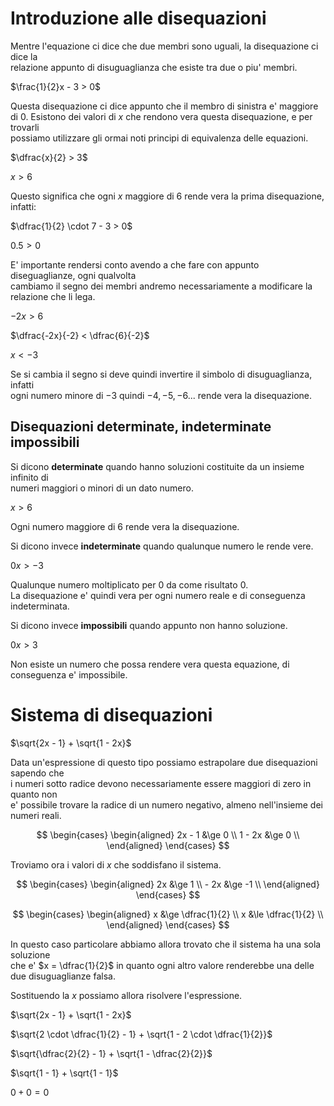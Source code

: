 # Introduzione alle disequazioni  

Mentre l'equazione ci dice che due membri sono uguali, la disequazione ci dice la  
relazione appunto di disuguaglianza che esiste tra due o piu' membri.   

$\frac{1}{2}x - 3 > 0$  

Questa disequazione ci dice appunto che il membro di sinistra e' maggiore di $0$.
Esistono dei valori di $x$ che rendono vera questa disequazione, e per trovarli  
possiamo utilizzare gli ormai noti principi di equivalenza delle equazioni.  

$\dfrac{x}{2} > 3$  

$x > 6$

Questo significa che ogni $x$ maggiore di $6$ rende vera la prima disequazione, infatti:  

$\dfrac{1}{2} \cdot 7 - 3 > 0$  

$0.5 > 0$  

E' importante rendersi conto avendo a che fare con appunto diseguaglianze, ogni qualvolta  
cambiamo il segno dei membri andremo necessariamente a modificare la relazione che li lega.  

$-2x > 6$  

$\dfrac{-2x}{-2} < \dfrac{6}{-2}$  

$x < - 3$  

Se si cambia il segno si deve quindi invertire il simbolo di disuguaglianza, infatti  
ogni numero minore di $-3$ quindi $-4, -5, -6 ...$ rende vera la disequazione.  

## Disequazioni determinate, indeterminate impossibili  

Si dicono **determinate** quando hanno soluzioni costituite da un insieme infinito di  
numeri maggiori o minori di un dato numero.  

$x > 6$  

Ogni numero maggiore di $6$ rende vera la disequazione.  

Si dicono invece **indeterminate** quando qualunque numero le rende vere.  

$0x > -3$  

Qualunque numero moltiplicato per $0$ da come risultato $0$.  
La disequazione e' quindi vera per ogni numero reale e di conseguenza indeterminata.  

Si dicono invece **impossibili** quando appunto non hanno soluzione.  

$0x > 3$  

Non esiste un numero che possa rendere vera questa equazione, di conseguenza e' impossibile.  

# Sistema di disequazioni  

$\sqrt{2x  - 1} + \sqrt{1 - 2x}$  

Data un'espressione di questo tipo possiamo estrapolare due disequazioni sapendo che  
i numeri sotto radice devono necessariamente essere maggiori di zero in quanto non  
e' possibile trovare la radice di un numero negativo, almeno nell'insieme dei numeri reali.  

$$
\begin{cases}
  \begin{aligned}
    2x - 1 &\ge 0 \\
    1 - 2x &\ge 0 \\
  \end{aligned}
\end{cases}
$$

Troviamo ora i valori di $x$ che soddisfano il sistema.  

$$
\begin{cases}
  \begin{aligned}
    2x &\ge 1 \\
    - 2x &\ge -1 \\
  \end{aligned}
\end{cases}
$$

$$
\begin{cases}
  \begin{aligned}
    x &\ge \dfrac{1}{2} \\
    x &\le \dfrac{1}{2} \\
  \end{aligned}
\end{cases}
$$

In questo caso particolare abbiamo allora trovato che il sistema ha una sola soluzione  
che e' $x = \dfrac{1}{2}$ in quanto ogni altro valore renderebbe una delle due disuguaglianze falsa.  

Sostituendo la $x$ possiamo allora risolvere l'espressione.  

$\sqrt{2x  - 1} + \sqrt{1 - 2x}$  

$\sqrt{2 \cdot \dfrac{1}{2}  - 1} + \sqrt{1 - 2 \cdot \dfrac{1}{2}}$  

$\sqrt{\dfrac{2}{2}  - 1} + \sqrt{1 - \dfrac{2}{2}}$  

$\sqrt{1  - 1} + \sqrt{1 - 1}$  

$0 + 0 = 0$  

